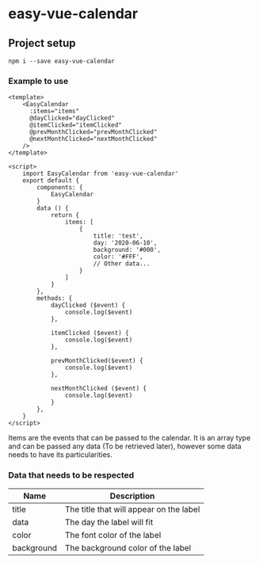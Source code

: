 # easy-vue-calendar

## Project setup
```
npm i --save easy-vue-calendar
```

### Example to use
```
<template>
    <EasyCalendar 
      :items="items"
      @dayClicked="dayClicked"
      @itemClicked="itemClicked"
      @prevMonthClicked="prevMonthClicked"
      @nextMonthClicked="nextMonthClicked"
    />
</template>

<script>
    import EasyCalendar from 'easy-vue-calendar'
    export default {
        components: {
            EasyCalendar
        }
        data () {
            return {
                items: [
                    {
                        title: 'test',
                        day: '2020-06-10',
                        background: '#000',
                        color: '#FFF',
                        // Other data...
                    }
                ]
            }
        },
        methods: {
            dayClicked ($event) {
                console.log($event)
            },

            itemClicked ($event) {
                console.log($event)
            },

            prevMonthClicked($event) {
                console.log($event)
            },

            nextMonthClicked ($event) {
                console.log($event)
            }
        },
    }
</script>
```

Items are the events that can be passed to the calendar. It is an array type and can be passed any data (To be retrieved later), however some data needs to have its particularities.


### Data that needs to be respected
| Name | Description |
| --- | --- |
| title | The title that will appear on the label |
| data | The day the label will fit |
| color | The font color of the label|
| background | The background color of the label |

